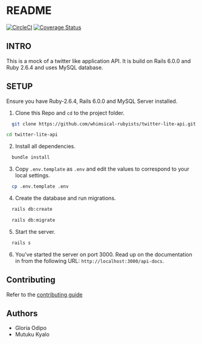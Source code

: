 # README

 [![CircleCI](https://circleci.com/gh/whimsical-rubyists/twitter-lite-api/tree/develop.svg?style=svg)](https://circleci.com/gh/whimsical-rubyists/twitter-lite-api/tree/develop) [![Coverage Status](https://coveralls.io/repos/github/whimsical-rubyists/twitter-lite-api/badge.svg?branch=develop)](https://coveralls.io/github/whimsical-rubyists/twitter-lite-api?branch=develop)

## INTRO

This is a mock of a twitter like application API. It is build on Rails 6.0.0 and Ruby 2.6.4 and uses MySQL  database.

## SETUP

Ensure you have Ruby-2.6.4,  Rails 6.0.0 and MySQL Server installed.

  01. Clone this Repo and `cd` to the project folder.

  ```bash
    git clone https://github.com/whimsical-rubyists/twitter-lite-api.git
  ```

  ```bash
  cd twitter-lite-api
  ```

  2. Install all dependencies.

  ```bash
    bundle install
  ```

  3. Copy `.env.template` as `.env` and edit the values to correspond to your local settings.

  ```bash
    cp .env.template .env
  ```

  4. Create the database and run migrations.

  ```bash
    rails db:create
  ```

  ```bash
    rails db:migrate
  ```

  5. Start the server.

  ```bash
    rails s
  ```

  6. You've started the server on port 3000. Read up on the documentation in from the following URL: `http://localhost:3000/api-docs`.

## Contributing

Refer to the [contributing guide](/CONTRIBUTING.md)

## Authors

- Gloria Odipo
- Mutuku Kyalo
